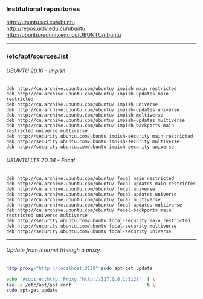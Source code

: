 ### Institutional repositories
http://ubuntu.uci.cu/ubuntu  
http://repos.uclv.edu.cu/ubuntu  
http://ubuntu.reduniv.edu.cu/UBUNTU/ubuntu


---
### /etc/apt/sources.list

###### UBUNTU 20.10 - Impish
```config
deb http://cu.archive.ubuntu.com/ubuntu/ impish main restricted
deb http://cu.archive.ubuntu.com/ubuntu/ impish-updates main restricted
deb http://cu.archive.ubuntu.com/ubuntu/ impish universe
deb http://cu.archive.ubuntu.com/ubuntu/ impish-updates universe
deb http://cu.archive.ubuntu.com/ubuntu/ impish multiverse
deb http://cu.archive.ubuntu.com/ubuntu/ impish-updates multiverse
deb http://cu.archive.ubuntu.com/ubuntu/ impish-backports main restricted universe multiverse
deb http://security.ubuntu.com/ubuntu impish-security main restricted
deb http://security.ubuntu.com/ubuntu impish-security multiverse
deb http://security.ubuntu.com/ubuntu impish-security universe
```

###### UBUNTU LTS 20.04 - Focal
```config
deb http://cu.archive.ubuntu.com/ubuntu/ focal main restricted
deb http://cu.archive.ubuntu.com/ubuntu/ focal-updates main restricted
deb http://cu.archive.ubuntu.com/ubuntu/ focal universe
deb http://cu.archive.ubuntu.com/ubuntu/ focal-updates universe
deb http://cu.archive.ubuntu.com/ubuntu/ focal multiverse
deb http://cu.archive.ubuntu.com/ubuntu/ focal-updates multiverse
deb http://cu.archive.ubuntu.com/ubuntu/ focal-backports main restricted universe multiverse
deb http://security.ubuntu.com/ubuntu focal-security main restricted
deb http://security.ubuntu.com/ubuntu focal-security multiverse
deb http://security.ubuntu.com/ubuntu focal-security universe
```
---
###### Update from internet trhough a proxy.
```bash
http_proxy="http://localhost:3128" sudo apt-get update
```

```bash
echo 'Acquire::http::Proxy "http://127.0.0.1:3128"' | \
tee -a /etc/apt/apt.conf                            & \
sudo apt-get update
```
